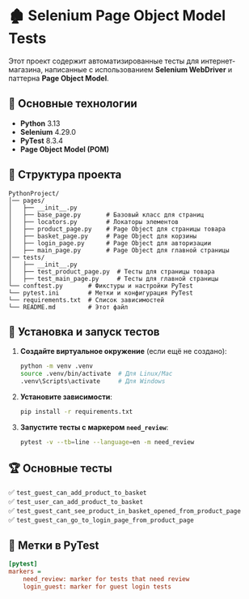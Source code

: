 # 🏚 Selenium Page Object Model Tests

Этот проект содержит автоматизированные тесты для интернет-магазина, написанные с использованием **Selenium WebDriver** и паттерна **Page Object Model**.

## 📌 Основные технологии
- **Python** 3.13
- **Selenium** 4.29.0
- **PyTest** 8.3.4
- **Page Object Model (POM)**

## 📂 Структура проекта
```
PythonProject/
│── pages/
│   ├── __init__.py
│   ├── base_page.py       # Базовый класс для страниц
│   ├── locators.py        # Локаторы элементов
│   ├── product_page.py    # Page Object для страницы товара
│   ├── basket_page.py     # Page Object для корзины
│   ├── login_page.py      # Page Object для авторизации
│   ├── main_page.py       # Page Object для главной страницы
│── tests/
│   ├── __init__.py
│   ├── test_product_page.py  # Тесты для страницы товара
│   ├── test_main_page.py     # Тесты для главной страницы
└── conftest.py       # Фикстуры и настройки PyTest
└── pytest.ini        # Метки и конфигурация PyTest
└── requirements.txt  # Список зависимостей
└── README.md         # Этот файл
```

## 🚀 Установка и запуск тестов

1. **Создайте виртуальное окружение** (если ещё не создано):
   ```sh
   python -m venv .venv
   source .venv/bin/activate  # Для Linux/Mac
   .venv\Scripts\activate     # Для Windows
   ```

2. **Установите зависимости**:
   ```sh
   pip install -r requirements.txt
   ```

3. **Запустите тесты с маркером `need_review`**:
   ```sh
   pytest -v --tb=line --language=en -m need_review
   ```

## 🏆 Основные тесты
✅ `test_guest_can_add_product_to_basket`  
✅ `test_user_can_add_product_to_basket`  
✅ `test_guest_cant_see_product_in_basket_opened_from_product_page`  
✅ `test_guest_can_go_to_login_page_from_product_page`  

## 🔖 Метки в PyTest
```ini
[pytest]
markers =
    need_review: marker for tests that need review
    login_guest: marker for guest login tests
```


